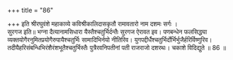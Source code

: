 +++
title = "86"

+++
इति श्रीरघुवंशे महाकाव्ये कविश्रीकालिदासकृतौ रामावतारो नाम दशमः सर्गः ।  
सुरगज इति॥ भग्ना दैत्यानामसिधारा यैस्तैश्चतुर्भिर्दन्तैः सुरगज ऐरावत इव। पणबन्धेन फलसिद्ध्या व्यक्तयोगैरनुमितप्रयोगैरुपायैश्चतुर्भिः सामादिभिर्नयो नीतिरिव। युगपद्दीर्धैश्चतुर्भिर्दोर्भिर्भुजैर्हरिर्विष्णुरिव। तदीयैहरिसंबन्धिभिरंशैरंशभूतैश्चतुर्भिस्तैः पुत्रैरवनिपतीनां पती राजराजो दशरथः। चकाशे विदिद्युते ॥ 86 ॥